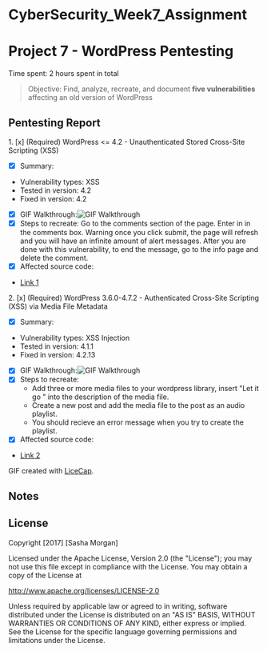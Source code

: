 # CyberSecurity_Week7_Assignment

# Project 7 - WordPress Pentesting

Time spent: 2 hours spent in total

> Objective: Find, analyze, recreate, and document **five vulnerabilities** affecting an old version of WordPress

## Pentesting Report

1\. [x]  (Required) WordPress <= 4.2 - Unauthenticated Stored Cross-Site Scripting (XSS)
- [x] Summary: 
- Vulnerability types: XSS
- Tested in version: 4.2
- Fixed in version: 4.2
- [x] GIF Walkthrough:<img src='http://i.imgur.com/jeGAJgF.gif' title='GIF Walkthrough' width='' alt='GIF Walkthrough' /> 
- [x] Steps to recreate: Go to the comments section of the page.  Enter in <script>while(1){alert(document.cookie);}</script> in the comments box.  Warning once you click submit, the page will refresh and you will have an infinite amount of alert messages.  After you are done with this vulnerability, to end the message, go to the info page and delete the comment.
- [x] Affected source code:
- [Link 1](https://github.com/WordPress/WordPress/commit/419c8d97ce8df7d5004ee0b566bc5e095f0a6ca8)

2\. [x]  (Required) WordPress 3.6.0-4.7.2 - Authenticated Cross-Site Scripting (XSS) via Media File Metadata
- [x] Summary: 
- Vulnerability types: XSS Injection
- Tested in version: 4.1.1
- Fixed in version: 4.2.13
- [x] GIF Walkthrough:<img src='http://i.imgur.com/DfD3ETz.gif' title='GIF Walkthrough' width='' alt='GIF Walkthrough' /> 
- [x] Steps to recreate: 
    - Add three or more media files to your wordpress library, insert "Let it go <noscript/><script>alert(document.cookie);</script>" into the description of the media file.
    - Create a new post and add the media file to the post as an audio playlist.
    - You should recieve an error message when you try to create the playlist.
- [x] Affected source code:
- [Link 2](https://github.com/WordPress/WordPress/commit/28f838ca3ee205b6f39cd2bf23eb4e5f52796bd7)




GIF created with [LiceCap](http://www.cockos.com/licecap/).

## Notes


## License

Copyright [2017] [Sasha Morgan]

Licensed under the Apache License, Version 2.0 (the "License");
you may not use this file except in compliance with the License.
You may obtain a copy of the License at

http://www.apache.org/licenses/LICENSE-2.0

Unless required by applicable law or agreed to in writing, software
distributed under the License is distributed on an "AS IS" BASIS,
WITHOUT WARRANTIES OR CONDITIONS OF ANY KIND, either express or implied.
See the License for the specific language governing permissions and
limitations under the License.
